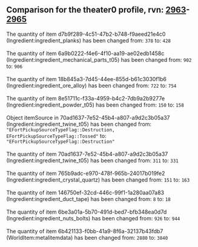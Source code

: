 ## Comparison for the theater0 profile, rvn: [2963](https://github.com/PRO100KatYT/FortniteProfileRevisions/tree/main/profiles/theater0/2963%20theater0.json)-[2965](https://github.com/PRO100KatYT/FortniteProfileRevisions/tree/main/profiles/theater0/2965%20theater0.json)

The quantity of item d7b9f289-4c51-47b2-b748-f9aeed21e4c0 (Ingredient:ingredient_planks) has been changed from: `378` to: `428`
<br><br>
The quantity of item 6a9b0222-f4e6-4f10-aa19-ae02edb1458c (Ingredient:ingredient_mechanical_parts_t05) has been changed from: `902` to: `906`
<br><br>
The quantity of item 18b845a3-7d45-44ee-855d-b61c3030f1b6 (Ingredient:ingredient_ore_alloy) has been changed from: `722` to: `754`
<br><br>
The quantity of item 8e51711c-f33a-4959-b4c2-7db9a2b9277e (Ingredient:ingredient_powder_t05) has been changed from: `150` to: `158`
<br><br>
Object itemSource in 70ad1637-7e52-45b4-a807-a9d2c3b05a37 (Ingredient:ingredient_twine_t05) has been changed from: `"EFortPickupSourceTypeFlag::Destruction, EFortPickupSourceTypeFlag::Tossed"` to: `"EFortPickupSourceTypeFlag::Destruction"`
<br><br>
The quantity of item 70ad1637-7e52-45b4-a807-a9d2c3b05a37 (Ingredient:ingredient_twine_t05) has been changed from: `311` to: `331`
<br><br>
The quantity of item 765b9adc-e970-478f-965b-24017b019fe2 (Ingredient:ingredient_crystal_quartz) has been changed from: `151` to: `163`
<br><br>
The quantity of item 146750ef-32cd-446c-99f1-1a280aa07a83 (Ingredient:ingredient_duct_tape) has been changed from: `8` to: `18`
<br><br>
The quantity of item 6be3a01a-5b70-491d-bed7-bfb348ea0d7d (Ingredient:ingredient_nuts_bolts) has been changed from: `926` to: `944`
<br><br>
The quantity of item 6b421133-f0bb-41a9-8f6a-32137b43fdb7 (WorldItem:metalitemdata) has been changed from: `2880` to: `3840`
<br><br>
